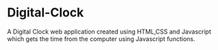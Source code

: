 # Digital-Clock
A Digital Clock web application created using HTML,CSS and Javascript  which gets the time from the computer using Javascript functions. 
